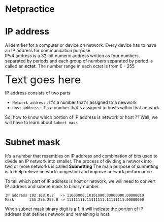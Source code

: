# Netpractice
# IP address
A identifier for a computer or device on network. Every device has to have an IP address for communication purpose. <br>
IPv4 address is a 32-bit numeric address written as four numbers, separated by periods and each group of numbers separated by period is called an **octet**.
The number range in each octet is from 0 - 255 <br>

<span style="font-size:2.5em;">Text goes here</span>

IP address consists of two parts
+ ```Network address``` : It's a number that's assigned to a newwork
+ ```Host address``` : It's a number that's assigned to hosts within that network

So, how to know which portion of IP address is network or host ?? Well, we will have to learn about ```Subnet mask```

# Subnet mask
It's a number that resembles on IP address and combination of bits used to divide an IP network into smaller. The process of dividing a network into two or more networks is called **Subnetting**
The main purpose of sunnetting is to help relieve network congestion and improve network performance.

To tell which part of IP address is host or network, we will need to convert IP address and subnet mask to binary number. <br>
```
IP address 192.168.0.2   -> 11000000.10101000.00000000.00000010
Mask       255.255.255.0 -> 11111111.11111111.11111111.00000000
```
When subnet mask binary digit is a 1, it will indicate the portion of IP address that defines network and remaining is host.
